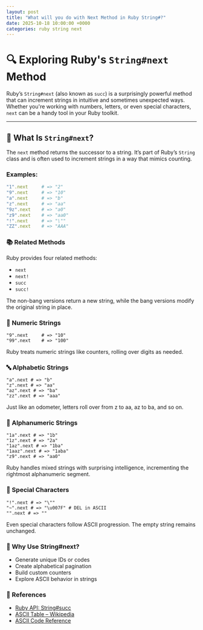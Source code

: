 ```yaml
---
layout: post
title: "What will you do with Next Method in Ruby String#?"
date: 2025-10-18 10:00:00 +0000
categories: ruby string next
---
```


# 🔍 Exploring Ruby's `String#next` Method

Ruby’s `String#next` (also known as `succ`) is a surprisingly powerful method that can increment strings in intuitive and sometimes unexpected ways. Whether you're working with numbers, letters, or even special characters, `next` can be a handy tool in your Ruby toolkit.

---

## 🧠 What Is `String#next`?

The `next` method returns the successor to a string. It’s part of Ruby’s `String` class and is often used to increment strings in a way that mimics counting.

### Examples:

```ruby
"1".next     # => "2"
"9".next     # => "10"
"a".next     # => "b"
"z".next     # => "aa"
"9z".next    # => "a0"
"z9".next    # => "aa0"
"!".next     # => "\""
"ZZ".next    # => "AAA"
```

### 📚 Related Methods

Ruby provides four related methods:

- `next`
- `next!`
- `succ`
- `succ!`

The non-bang versions return a new string, while the bang versions modify the original string in place.

### 🔢 Numeric Strings

```
"9".next     # => "10"
"99".next    # => "100"
```

Ruby treats numeric strings like counters, rolling over digits as needed.

### 🔤 Alphabetic Strings

```
"a".next # => "b"
"z".next # => "aa"
"az".next # => "ba"
"zz".next # => "aaa"
```

Just like an odometer, letters roll over from z to aa, az to ba, and so on.

### 🔡 Alphanumeric Strings

```
"1a".next # => "1b"
"1z".next # => "2a"
"1az".next # => "1ba"
"1aaz".next # => "1aba"
"z9".next # => "aa0"
```

Ruby handles mixed strings with surprising intelligence, incrementing the rightmost alphanumeric segment.

### 🔣 Special Characters

```
"!".next # => "\""
"~".next # => "\u007F" # DEL in ASCII
"".next # => ""
```

Even special characters follow ASCII progression. The empty string remains unchanged.

### 🤔 Why Use String#next?

- Generate unique IDs or codes
- Create alphabetical pagination
- Build custom counters
- Explore ASCII behavior in strings

### 📎 References

- [Ruby API: String#succ](https://rubyapi.org/3.4/o/string#method-i-succ)
- [ASCII Table – Wikipedia](https://en.wikipedia.org/wiki/ASCII)
- [ASCII Code Reference](https://www.ascii-code.com/)
